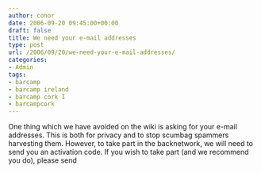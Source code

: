 ```yaml
---
author: conor
date: 2006-09-20 09:45:00+00:00
draft: false
title: We need your e-mail addresses
type: post
url: /2006/09/20/we-need-your-e-mail-addresses/
categories:
- Admin
tags:
- barcamp
- barcamp ireland
- barcamp cork I
- barcampcork
---
```


One thing which we have avoided on the wiki is asking for your e-mail addresses. This is both for privacy and to stop scumbag spammers harvesting them.
However, to take part in the backnetwork, we will need to send you an activation code. If you wish to take part (and we recommend you do), please send
